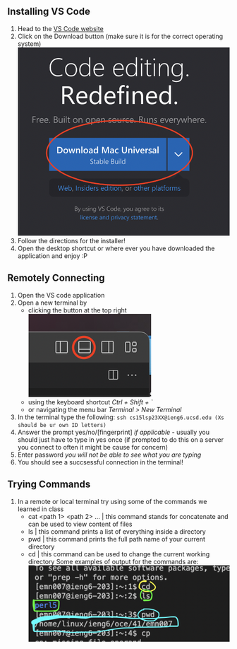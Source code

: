 ## Installing VS Code
1. Head to the [VS Code website](https://code.visualstudio.com/)
2. Click on the Download button (make sure it is for the correct operating system)
![Image](<https://github.com/emngi/cse15l-lab-reports/blob/main/vs.png?raw=true>)
4. Follow the directions for the installer!
5. Open the desktop shortcut or where ever you have downloaded the application and enjoy :P

## Remotely Connecting
1. Open the VS code application
2. Open a new terminal by
    - clicking the button at the top right
    ![Image](<https://github.com/emngi/cse15l-lab-reports/blob/main/term.png?raw=true>)
    - using the keyboard shortcut *Ctrl + Shift + `*
    - or navigating the menu bar *Terminal > New Terminal*
3. In the terminal type the following:
`ssh cs15lsp23XX@ieng6.ucsd.edu (Xs should be ur own ID letters)`
4. Answer the prompt yes/no/[fingerprint] *if applicable* 
        - usually you should just have to type in yes once (if prompted to do this on a server you connect to often it might be cause for concern)
6. Enter password *you will not be able to see what you are typing*
7. You should see a succsessful connection in the terminal!

## Trying Commands
1. In a remote or local terminal try using some of the commands we learned in class
    - cat <path 1> <path 2> ... | this command stands for concatenate and can be used to view content of files
    - ls <path> | this command prints a list of everything inside a directory
    - pwd | this command prints the full path name of your current directory 
    - cd <path> | this command can be used to change the current working directory
Some examples of output for the commands are:
![Image](<https://github.com/emngi/cse15l-lab-reports/blob/main/cmds.png?raw=true>)
